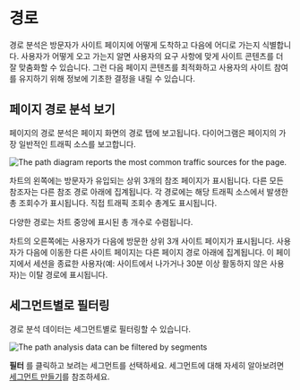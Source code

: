 # 경로

경로 분석은 방문자가 사이트 페이지에 어떻게 도착하고 다음에 어디로 가는지 식별합니다. 사용자가 어떻게 오고 가는지 알면 사용자의 요구 사항에 맞게 사이트 콘텐츠를 더 잘 맞춤화할 수 있습니다. 그런 다음 페이지 콘텐츠를 최적화하고 사용자의 사이트 참여를 유지하기 위해 정보에 기초한 결정을 내릴 수 있습니다.

## 페이지 경로 분석 보기

페이지의 경로 분석은 페이지 화면의 경로 탭에 보고됩니다. 다이어그램은 페이지의 가장 일반적인 트래픽 소스를 보고합니다.

![The path diagram reports the most common traffic sources for the page.](paths/images/01.png)

차트의 왼쪽에는 방문자가 유입되는 상위 3개의 참조 페이지가 표시됩니다. 다른 모든 참조자는 다른 참조 경로 아래에 집계됩니다. 각 경로에는 해당 트래픽 소스에서 발생한 총 조회수가 표시됩니다. 직접 트래픽 조회수 총계도 표시됩니다.

다양한 경로는 차트 중앙에 표시된 총 개수로 수렴됩니다.

차트의 오른쪽에는 사용자가 다음에 방문한 상위 3개 사이트 페이지가 표시됩니다. 사용자가 다음에 이동한 다른 사이트 페이지는 다른 페이지 경로 아래에 집계됩니다. 이 페이지에서 세션을 종료한 사용자(예: 사이트에서 나가거나 30분 이상 활동하지 않은 사용자)는 이탈 경로에 표시됩니다.

## 세그먼트별로 필터링

경로 분석 데이터는 세그먼트별로 필터링할 수 있습니다.

![The path analysis data can be filtered by segments](./paths/images/02.png)

**필터** 를 클릭하고 보려는 세그먼트를 선택하세요. 세그먼트에 대해 자세히 알아보려면 [세그먼트 만들기](../../people/segments/creating-segments.md)를 참조하세요.
